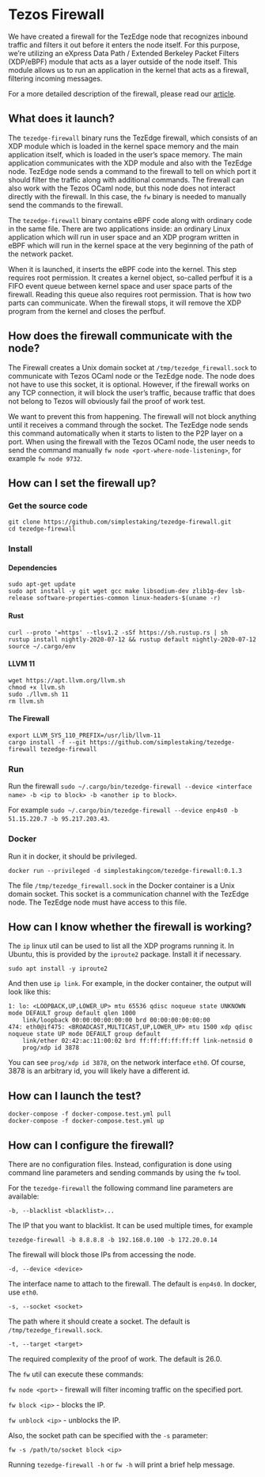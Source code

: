 # Tezos Firewall

We have created a firewall for the TezEdge node that recognizes inbound traffic and filters it out before it enters the node itself. For this purpose, we’re utilizing an eXpress Data Path / Extended Berkeley Packet Filters (XDP/eBPF) module that acts as a layer outside of the node itself. This module allows us to run an application in the kernel that acts as a firewall, filtering incoming messages.

For a more detailed description of the firewall, please read our [article](https://medium.com/simplestaking/integrating-an-ebpf-based-firewall-into-the-tezedge-node-with-multipass-validations-769d4c6ccd93?source=collection_home---6------1-----------------------).

## What does it launch?

The `tezedge-firewall` binary runs the TezEdge firewall, which consists of an XDP module which is loaded in the kernel space memory and the main application itself, which is loaded in the user’s space memory. The main application communicates with the XDP module and also with the TezEdge node. TezEdge node sends a command to the firewall to tell on which port it should filter the traffic along with additional commands. The firewall can also work with the Tezos OCaml node, but this node does not interact directly with the firewall. In this case, the `fw` binary is needed to manually send the commands to the firewall.

The `tezedge-firewall` binary contains eBPF code along with ordinary code in the same file. There are two applications inside: an ordinary Linux application which will run in user space and an XDP program written in eBPF which will run in the kernel space at the very beginning of the path of the network packet.

When it is launched, it inserts the eBPF code into the kernel. This step requires root permission. It creates a kernel object, so-called perfbuf it is a FIFO event queue between kernel space and user space parts of the firewall. Reading this queue also requires root permission. That is how two parts can communicate. When the firewall stops, it will remove the XDP program from the kernel and closes the perfbuf.

## How does the firewall communicate with the node?

The Firewall creates a Unix domain socket at `/tmp/tezedge_firewall.sock` to communicate with Tezos OCaml node or the TezEdge node. The node does not have to use this socket, it is optional. However, if the firewall works on any TCP connection, it will block the user’s traffic, because traffic that does not belong to Tezos will obviously fail the proof of work test. 

We want to prevent this from happening. The firewall will not block anything until it receives a command through the socket. The TezEdge node sends this command automatically when it starts to listen to the P2P layer on a port. When using the firewall with the Tezos OCaml node, the user needs to send the command manually `fw node <port-where-node-listening>`, for example `fw node 9732`.

## How can I set the firewall up?

### Get the source code

```
git clone https://github.com/simplestaking/tezedge-firewall.git
cd tezedge-firewall
```

### Install

#### Dependencies

```
sudo apt-get update
sudo apt install -y git wget gcc make libsodium-dev zlib1g-dev lsb-release software-properties-common linux-headers-$(uname -r)
```

#### Rust

```
curl --proto '=https' --tlsv1.2 -sSf https://sh.rustup.rs | sh
rustup install nightly-2020-07-12 && rustup default nightly-2020-07-12
source ~/.cargo/env
```

#### LLVM 11

```
wget https://apt.llvm.org/llvm.sh
chmod +x llvm.sh
sudo ./llvm.sh 11
rm llvm.sh
```

#### The Firewall

```
export LLVM_SYS_110_PREFIX=/usr/lib/llvm-11
cargo install -f --git https://github.com/simplestaking/tezedge-firewall tezedge-firewall
```

### Run

Run the firewall `sudo ~/.cargo/bin/tezedge-firewall --device <interface name> -b <ip to block> -b <another ip to block>`.

For example `sudo ~/.cargo/bin/tezedge-firewall --device enp4s0 -b 51.15.220.7 -b 95.217.203.43`.

### Docker

Run it in docker, it should be privileged.
```
docker run --privileged -d simplestakingcom/tezedge-firewall:0.1.3
```

The file `/tmp/tezedge_firewall.sock` in the Docker container is a Unix domain socket.
This socket is a communication channel with the TezEdge node.
The TezEdge node must have access to this file.

## How can I know whether the firewall is working?

The `ip` linux util can be used to list all the XDP programs running it. In Ubuntu, this is provided by the `iproute2` package. Install it if necessary. 

```
sudo apt install -y iproute2
```

And then use `ip link`. For example, in the docker container, the output will look like this:

```
1: lo: <LOOPBACK,UP,LOWER_UP> mtu 65536 qdisc noqueue state UNKNOWN mode DEFAULT group default qlen 1000
    link/loopback 00:00:00:00:00:00 brd 00:00:00:00:00:00
474: eth0@if475: <BROADCAST,MULTICAST,UP,LOWER_UP> mtu 1500 xdp qdisc noqueue state UP mode DEFAULT group default
    link/ether 02:42:ac:11:00:02 brd ff:ff:ff:ff:ff:ff link-netnsid 0
    prog/xdp id 3878
```

You can see `prog/xdp id 3878`, on the network interface `eth0`. Of course, 3878 is an arbitrary id, you will likely have a different id.

## How can I launch the test?

```
docker-compose -f docker-compose.test.yml pull
docker-compose -f docker-compose.test.yml up
```

## How can I configure the firewall?

There are no configuration files. Instead, configuration is done using command line parameters and sending commands by using the `fw` tool.


For the `tezedge-firewall` the following command line parameters are available:

`-b, --blacklist <blacklist>...` 


The IP that you want to blacklist. It can be used multiple times, for example 

```
tezedge-firewall -b 8.8.8.8 -b 192.168.0.100 -b 172.20.0.14
```

The firewall will block those IPs from accessing the node.

`-d, --device <device>`

The interface name to attach to the firewall. The default is `enp4s0`. In docker, use `eth0`.

`-s, --socket <socket>`

The path where it should create a socket. The default is `/tmp/tezedge_firewall.sock`.

`-t, --target <target>`

The required complexity of the proof of work. The default is 26.0.

The `fw` util can execute these commands: 

`fw node <port>` - firewall will filter incoming traffic on the specified port.

`fw block <ip>` - blocks the IP.

`fw unblock <ip>` - unblocks the IP.

Also, the socket path can be specified with the `-s` parameter:

```
fw -s /path/to/socket block <ip>
```

Running `tezedge-firewall -h` or `fw -h` will print a brief help message.

